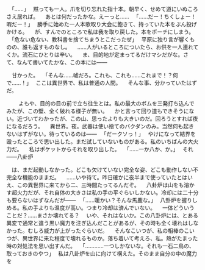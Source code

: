 　｢……｣
　黙っても一人。爪を切り忘れた指十本。朝早く、せめて道にいぬころさえ居れば。
　あとは何だったかな。えーっと……
　｢……だー！ちくしょー！暇だー！｣
　勝手に始めた一人本歌取り大会に飽きて、持っていた本をぶん投げかける。
　が、すんでのところで私は我を取り戻した。本をポーチにしまう。
　｢危ない危ない、教科書を捨てちまうとこだったぜ｣
　平原に独り言が響くものの、誰も返すものなし。
　……人がいるところについたら、お供を一人連れてくか。流石にひとりは辛い。
　ま、目的地が定まってるだけマシだがな。さて、なんて書いてたかな、この本には――


　甘かった。
　｢そんな……嘘だろ。これも、これも……これまで！？何で……！｣
　ここは異世界で、私は普通の人間。
　そんな事、分かっていたはずだ。

　
　よもや、目的の目の前で立ち往生とは。私の最大のボムを三発打ち込んでみたが、この壁、全く破れる様子が無い。
　かと言って回り道もできそうにない。近づいてわかったが、この山、思ったよりも大きいのだ。回ろうとすれば夜になるだろう。
　異世界。夜。武器は使い捨てのバクダンのみ。当然何も起きないはずがない。待っているのは――
　｢だークソっ！｣
　やけになって結界を殴ったところで思い出した。まだ試していないものがある。私のいちばんの大火力だ。
　私はポケットからそれを取り出した。
　｢……一か八か、か。｣
　それ――八卦炉
　

　は、まだ起動しなかった。どこも欠けていない完全な姿、どこも動作しない不完全な機能のままだ。
　……いや待て。昨日確かに夜半まで使っていたとはいえ、この異世界に来てから二、三時間たってるんだぞ。
　八卦炉は山をも溶かす超火力だが、それ自体の大きさは私の手の平ぐらいしかない。冷却には二十分も要らないはずなんだが――
　｢……暖かい？そんな馬鹿な。｣
　八卦炉を握りしめる。私の手よりも温度が高い。つまり冷却は済んでいない。
　一体どういうことだ？……まさか壊れてる？
　いや、それはないか。この八卦炉には、とある異変で通常と違う黒い魔力を注ぎ込んだことがあるが、その時も全く壊れはしなかった。むしろ威力が上がったぐらいだ。
　そんなこいつが、私の相棒のこいつが、異世界に来た程度で壊れるものか。落ち着いて考えろ、私。熱がたまった時の対処法を思い出すんだ。
　｢…………一つしかないな。それも一石二鳥の、取っておきのやつ｣
　私は八卦炉を山に向けて構えた。そのまま自分の中の魔力を
　
